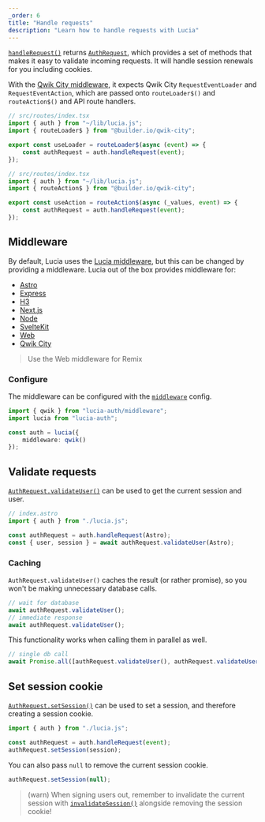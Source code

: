 ```yaml
---
_order: 6
title: "Handle requests"
description: "Learn how to handle requests with Lucia"
---
```


[`handleRequest()`](/reference/lucia-auth/auth#handlerequest) returns [`AuthRequest`](/reference/lucia-auth/authrequest), which provides a set of methods that makes it easy to validate incoming requests. It will handle session renewals for you including cookies.

With the [Qwik City middleware](/reference/lucia-auth/middleware#qwik), it expects Qwik City `RequestEventLoader` and `RequestEventAction`, which are passed onto `routeLoader$()` and `routeAction$()` and API route handlers.

```ts
// src/routes/index.tsx
import { auth } from "~/lib/lucia.js";
import { routeLoader$ } from "@builder.io/qwik-city";

export const useLoader = routeLoader$(async (event) => {
	const authRequest = auth.handleRequest(event);
});
```

```ts
// src/routes/index.tsx
import { auth } from "~/lib/lucia.js";
import { routeAction$ } from "@builder.io/qwik-city";

export const useAction = routeAction$(async (_values, event) => {
	const authRequest = auth.handleRequest(event);
});
```

## Middleware

By default, Lucia uses the [Lucia middleware](/reference/lucia-auth/middleware#lucia), but this can be changed by providing a middleware. Lucia out of the box provides middleware for:

- [Astro](/reference/lucia-auth/middleware#astro)
- [Express](/reference/lucia-auth/middleware#express)
- [H3](/reference/lucia-auth/middleware#h3)
- [Next.js](/reference/lucia-auth/middleware#nextjs)
- [Node](/reference/lucia-auth/middleware#node)
- [SvelteKit](/reference/lucia-auth/middleware#sveltekit)
- [Web](/reference/lucia-auth/middleware#web)
- [Qwik City](/reference/lucia-auth/middleware#qwik)

> Use the Web middleware for Remix

### Configure

The middleware can be configured with the [`middleware`](/basics/configuration#middleware) config.

```ts
import { qwik } from "lucia-auth/middleware";
import lucia from "lucia-auth";

const auth = lucia({
	middleware: qwik()
});
```

## Validate requests

[`AuthRequest.validateUser()`](/reference/lucia-auth/authrequest#validateuser) can be used to get the current session and user.

```ts
// index.astro
import { auth } from "./lucia.js";

const authRequest = auth.handleRequest(Astro);
const { user, session } = await authRequest.validateUser(Astro);
```

### Caching

`AuthRequest.validateUser()` caches the result (or rather promise), so you won't be making unnecessary database calls.

```ts
// wait for database
await authRequest.validateUser();
// immediate response
await authRequest.validateUser();
```

This functionality works when calling them in parallel as well.

```ts
// single db call
await Promise.all([authRequest.validateUser(), authRequest.validateUser()]);
```

## Set session cookie

[`AuthRequest.setSession()`](/reference/lucia-auth/authrequest#validateuser) can be used to set a session, and therefore creating a session cookie.

```ts
import { auth } from "./lucia.js";

const authRequest = auth.handleRequest(event);
authRequest.setSession(session);
```

You can also pass `null` to remove the current session cookie.

```ts
authRequest.setSession(null);
```

> (warn) When signing users out, remember to invalidate the current session with [`invalidateSession()`](/reference/lucia-auth/auth#invalidatesession) alongside removing the session cookie!
